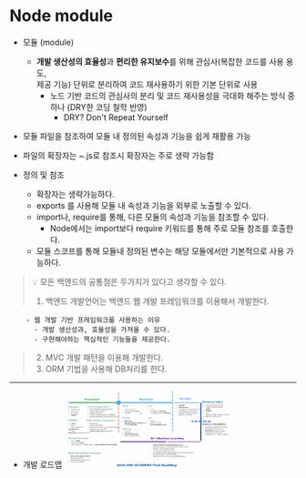 # Node module

- 모듈 (module)

  - **개발 생산성의 효율성**과 **편리한 유지보수**를 위해 관심사(복잡한 코드를 사용 용도,  
    제공 기능) 단위로 분리하여 코드 재사용하기 위한 기본 단위로 사용
    - 노드 기반 코드의 관심사의 분리 및 코드 재사용성을 극대화 해주는 방식 중 하나 (DRY한 코딩 철학 반영)
      - DRY? Don't Repeat Yourself

- 모듈 파일을 참조하여 모듈 내 정의된 속성과 기능을 쉽게 재활용 가능
- 파일의 확장자는 ~.js로 참조시 확장자는 주로 생략 가능함

- 정의 및 참조
  - 확장자는 생략가능하다.
  - exports 를 사용해 모듈 내 속성과 기능을 외부로 노출할 수 있다.
  - import나, require를 통해, 다른 모듈의 속성과 기능을 참조할 수 있다.
    - Node에서는 import보다 require 키워드를 통해 주로 모듈 참조를 호출한다.
  - 모듈 스코프를 통해 모듈내 정의된 변수는 해당 모듈에서만 기본적으로 사용 가능하다.

> 💡 모든 백엔드의 공통점은 두가지가 있다고 생각할 수 있다.
>
> 1. 백엔드 개발언어는 백엔드 웹 개발 프레임워크를 이용해서 개발한다.

        - 웹 개발 기반 프레임워크를 사용하는 이유
          - 개발 생산성과, 효율성을 가져올 수 있다.
          - 구현해야하는 핵심적인 기능들을 제공한다.

> 2. MVC 개발 패턴을 이용해 개발한다.
> 3. ORM 기법을 사용해 DB처리를 한다.

---

- 개발 로드맵
  <img src="./img/스크린샷 2023-12-04 오후 12.36.12.png" width='300'/>
